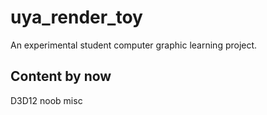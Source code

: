 # uya_render_toy
An experimental student computer graphic learning project.

## Content by now
D3D12 noob misc

